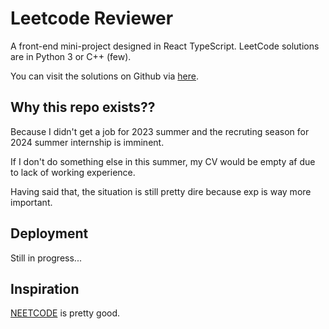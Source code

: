 # Leetcode Reviewer

A front-end mini-project designed in React TypeScript. LeetCode solutions are in Python 3 or C++ (few).

You can visit the solutions on Github via [here](https://github.com/LeeHengYu/LeetCodeRevision).

## Why this repo exists??

Because I didn't get a job for 2023 summer and the recruting season for 2024 summer internship is imminent.

If I don't do something else in this summer, my CV would be empty af due to lack of working experience.

Having said that, the situation is still pretty dire because exp is way more important.

## Deployment

Still in progress...

## Inspiration

[NEETCODE](https://neetcode.io/practice) is pretty good.
